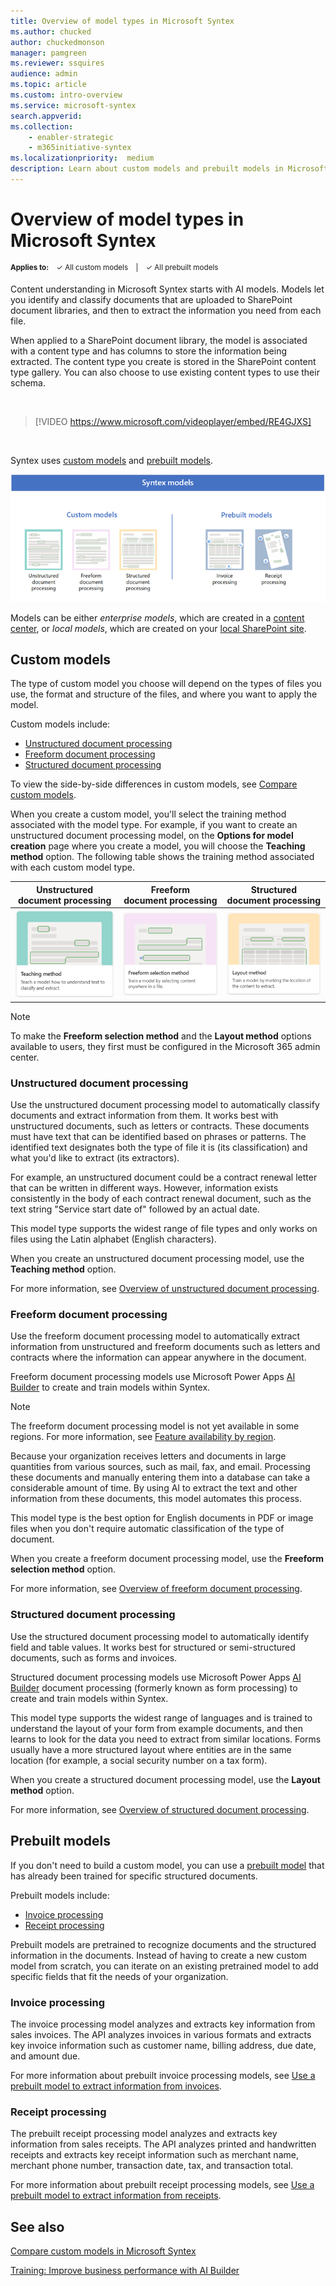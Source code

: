 ```yaml
---
title: Overview of model types in Microsoft Syntex
ms.author: chucked
author: chuckedmonson
manager: pamgreen
ms.reviewer: ssquires
audience: admin
ms.topic: article
ms.custom: intro-overview
ms.service: microsoft-syntex
search.appverid: 
ms.collection: 
    - enabler-strategic
    - m365initiative-syntex
ms.localizationpriority:  medium
description: Learn about custom models and prebuilt models in Microsoft Syntex.
---
```


# Overview of model types in Microsoft Syntex

<sup>**Applies to:**  &ensp; &#10003; All custom models &ensp; | &ensp; &#10003; All prebuilt models</sup>

Content understanding in Microsoft Syntex starts with AI models. Models let you identify and classify documents that are uploaded to SharePoint document libraries, and then to extract the information you need from each file.

When applied to a SharePoint document library, the model is associated with a content type and has columns to store the information being extracted. The content type you create is stored in the SharePoint content type gallery. You can also choose to use existing content types to use their schema.

</br>

> [!VIDEO https://www.microsoft.com/videoplayer/embed/RE4GJXS] 

</br>

Syntex uses [custom models](#custom-models) and [prebuilt models](#prebuilt-models). 

![Diagram showing the types of Syntex custom and prebuilt models.](../media/content-understanding/syntex-model-types-diagram.png)

Models can be either *enterprise models*, which are created in a [content center](create-a-content-center.md), or *local models*, which are created on your [local SharePoint site](create-local-model.md).

## Custom models

The type of custom model you choose will depend on the types of files you use, the format and structure of the files, and where you want to apply the model.

Custom models include:

- [Unstructured document processing](#unstructured-document-processing)
- [Freeform document processing](#freeform-document-processing)
- [Structured document processing](#structured-document-processing)

To view the side-by-side differences in custom models, see [Compare custom models](./difference-between-document-understanding-and-form-processing-model.md).

When you create a custom model, you'll select the training method associated with the model type. For example, if you want to create an unstructured document processing model, on the **Options for model creation** page where you create a model, you will choose the **Teaching method** option. The following table shows the training method associated with each custom model type.

|Unstructured<br> document processing  |Freeform<br> document processing  |Structured<br> document processing  |
|---------|---------|---------|
| ![Tile for teaching method.](../media/content-understanding/teaching-method-tile-2.png) | ![Tile for freeform seletion method.](../media/content-understanding/freeform-selection-method-tile-2.png) | ![Tile for layout method.](../media/content-understanding/layout-method-tile-2.png) |

> [!NOTE]
> To make the **Freeform selection method** and the **Layout method** options available to users, they first must be configured in the Microsoft 365 admin center.

### Unstructured document processing

Use the unstructured document processing model to automatically classify documents and extract information from them. It works best with unstructured documents, such as letters or contracts. These documents must have text that can be identified based on phrases or patterns. The identified text designates both the type of file it is (its classification) and what you'd like to extract (its extractors).

For example, an unstructured document could be a contract renewal letter that can be written in different ways. However, information exists consistently in the body of each contract renewal document, such as the text string "Service start date of" followed by an actual date.

This model type supports the widest range of file types and only works on files using the Latin alphabet (English characters).

When you create an unstructured document processing model, use the **Teaching method** option.

For more information, see [Overview of unstructured document processing](document-understanding-overview.md).

### Freeform document processing

Use the freeform document processing model to automatically extract information from unstructured and freeform documents such as letters and contracts where the information can appear anywhere in the document.

Freeform document processing models use Microsoft Power Apps [AI Builder](/ai-builder/form-processing-model-overview) to create and train models within Syntex. 

> [!NOTE]
> The freeform document processing model is not yet available in some regions. For more information, see [Feature availability by region](/ai-builder/availability-region).

Because your organization receives letters and documents in large quantities from various sources, such as mail, fax, and email. Processing these documents and manually entering them into a database can take a considerable amount of time. By using AI to extract the text and other information from these documents, this model automates this process.

This model type is the best option for English documents in PDF or image files when you don't require automatic classification of the type of document.

When you create a freeform document processing model, use the **Freeform selection method** option.

For more information, see [Overview of freeform document processing](freeform-document-processing-overview.md).

### Structured document processing

Use the structured document processing model to automatically identify field and table values. It works best for structured or semi-structured documents, such as forms and invoices.

Structured document processing models use Microsoft Power Apps [AI Builder](/ai-builder/form-processing-model-overview) document processing (formerly known as form processing) to create and train models within Syntex. 

This model type supports the widest range of languages and is trained to understand the layout of your form from example documents, and then learns to look for the data you need to extract from similar locations. Forms usually have a more structured layout where entities are in the same location (for example, a social security number on a tax form).

When you create a structured document processing model, use the **Layout method** option.

For more information, see [Overview of structured document processing](form-processing-overview.md).

## Prebuilt models

If you don't need to build a custom model, you can use a [prebuilt model](prebuilt-overview.md) that has already been trained for specific structured documents.

Prebuilt models include:

- [Invoice processing](#invoice-processing)
- [Receipt processing](#receipt-processing)

Prebuilt models are pretrained to recognize documents and the structured information in the documents. Instead of having to create a new custom model from scratch, you can iterate on an existing pretrained model to add specific fields that fit the needs of your organization.

### Invoice processing

The invoice processing model analyzes and extracts key information from sales invoices. The API analyzes invoices in various formats and extracts key invoice information such as customer name, billing address, due date, and amount due.

For more information about prebuilt invoice processing models, see [Use a prebuilt model to extract information from invoices](prebuilt-model-invoice.md).

### Receipt processing

The prebuilt receipt processing model analyzes and extracts key information from sales receipts. The API analyzes printed and handwritten receipts and extracts key receipt information such as merchant name, merchant phone number, transaction date, tax, and transaction total.

For more information about prebuilt receipt processing models, see [Use a prebuilt model to extract information from receipts](prebuilt-model-receipt.md).

## See also

[Compare custom models in Microsoft Syntex](./difference-between-document-understanding-and-form-processing-model.md)

[Training: Improve business performance with AI Builder](/learn/paths/improve-business-performance-ai-builder/?source=learn)
